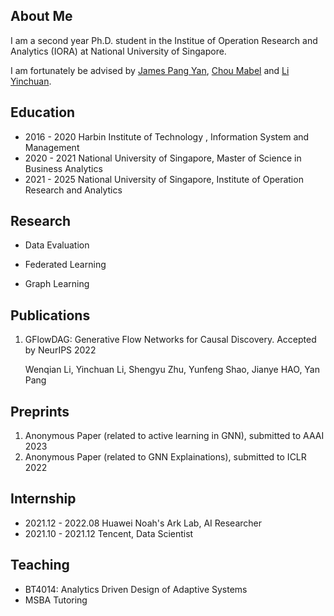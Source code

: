 ## About Me
I am a second year Ph.D. student in the Institue of Operation Research and Analytics (IORA) at National University of Singapore. 

I am fortunately be advised by [James Pang Yan](https://bizfaculty.nus.edu.sg/faculty-details/?profId=514), [Chou Mabel](https://bizfaculty.nus.edu.sg/faculty-details/?profId=112)  and [Li Yinchuan](https://yinchuanll.github.io/). 



## Education

- 2016 - 2020 Harbin Institute of Technology , Information System and Management
- 2020 - 2021 National University of Singapore, Master of Science in Business Analytics
- 2021 - 2025 National University of Singapore, Institute of Operation Research and Analytics 

## Research 

- Data Evaluation 

- Federated Learning

- Graph Learning

## Publications 
1. GFlowDAG: Generative Flow Networks for Causal Discovery.  Accepted by NeurIPS 2022

    Wenqian Li, Yinchuan Li, Shengyu Zhu, Yunfeng Shao, Jianye HAO, Yan Pang
    
## Preprints

1. Anonymous Paper (related to active learning in GNN), submitted to AAAI 2023
2. Anonymous Paper (related to GNN Explainations), submitted to ICLR 2022

    
## Internship 

- 2021.12 - 2022.08 Huawei Noah's Ark Lab, AI Researcher
- 2021.10 - 2021.12 Tencent, Data Scientist

  
## Teaching
- BT4014: Analytics Driven Design of Adaptive Systems
- MSBA Tutoring
